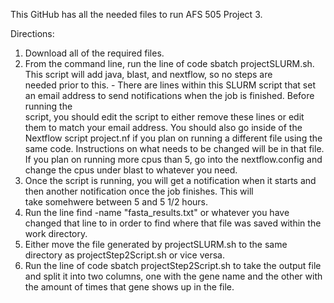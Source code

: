 This GitHub has all the needed files to run AFS 505 Project 3.  

Directions:

   1. Download all of the required files.  
   2. From the command line, run the line of code sbatch projectSLURM.sh.  This script will add java, blast, and nextflow, so no steps are   
      needed prior to this.
     - There are lines within this SLURM script that set an email address to send notifications when the job is finished.  Before 
       running the       
       script, you should edit the script to either remove these lines or edit them to match your email address.  You should also go inside of
       the Nextflow script project.nf if you plan on running a different file using the same code.  Instructions on what needs to be changed 
       will be in that file.  If you plan on running more cpus than 5, go into the nextflow.config and change the cpus under blast to whatever 
       you need.
   3. Once the script is running, you will get a notification when it starts and then another notification once the job finishes.  This will     
      take somehwere between 5 and 5 1/2 hours. 
   4. Run the line find -name "fasta_results.txt" or whatever you have changed that line to in order to find where that file was saved within 
      the work directory.  
   5. Either move the file generated by projectSLURM.sh to the same directory as projectStep2Script.sh or vice versa. 
   6. Run the line of code sbatch projectStep2Script.sh to take the output file and split it into two columns, one with the gene name and the 
      other with the amount of times that gene shows up in the file.
      
